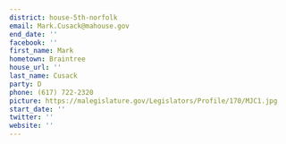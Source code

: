 ```yaml
---
district: house-5th-norfolk
email: Mark.Cusack@mahouse.gov
end_date: ''
facebook: ''
first_name: Mark
hometown: Braintree
house_url: ''
last_name: Cusack
party: D
phone: (617) 722-2320
picture: https://malegislature.gov/Legislators/Profile/170/MJC1.jpg
start_date: ''
twitter: ''
website: ''
---
```

